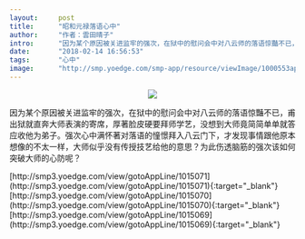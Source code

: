 ```yaml
---
layout:     post
title:      "昭和元禄落语心中"
author:     "作者：雲田晴子"
intro:      "因为某个原因被关进监牢的强次，在狱中的慰问会中对八云师的落语惊豔不已，甫出狱就直奔大师表演的寄席，厚著脸皮硬要拜师学艺，没想到大师竟简简单单就答应收他为弟子。强次心中满怀著对落语的憧憬拜入八云门下，才发现事情跟他原本想像的不太一样，大师似乎没有传授技艺给他的意思？为此伤透脑筋的强次该如何突破大师的心防呢？"
date:       "2018-02-14 16:56:53"
tags:       "心中"
image:      "http://smp.yoedge.com/smp-app/resource/viewImage/1000553appline.png"
---
```

<div style="text-align: center">
<p><img src="http://smp.yoedge.com/smp-app/resource/viewImage/1000553appline.png"/></p>
</div>
<p class="post-meta">
<span>因为某个原因被关进监牢的强次，在狱中的慰问会中对八云师的落语惊豔不已，甫出狱就直奔大师表演的寄席，厚著脸皮硬要拜师学艺，没想到大师竟简简单单就答应收他为弟子。强次心中满怀著对落语的憧憬拜入八云门下，才发现事情跟他原本想像的不太一样，大师似乎没有传授技艺给他的意思？为此伤透脑筋的强次该如何突破大师的心防呢？</span>
</p>
[http://smp3.yoedge.com/view/gotoAppLine/1015071](http://smp3.yoedge.com/view/gotoAppLine/1015071){:target="_blank"}
[http://smp3.yoedge.com/view/gotoAppLine/1015070](http://smp3.yoedge.com/view/gotoAppLine/1015070){:target="_blank"}
[http://smp3.yoedge.com/view/gotoAppLine/1015069](http://smp3.yoedge.com/view/gotoAppLine/1015069){:target="_blank"}


